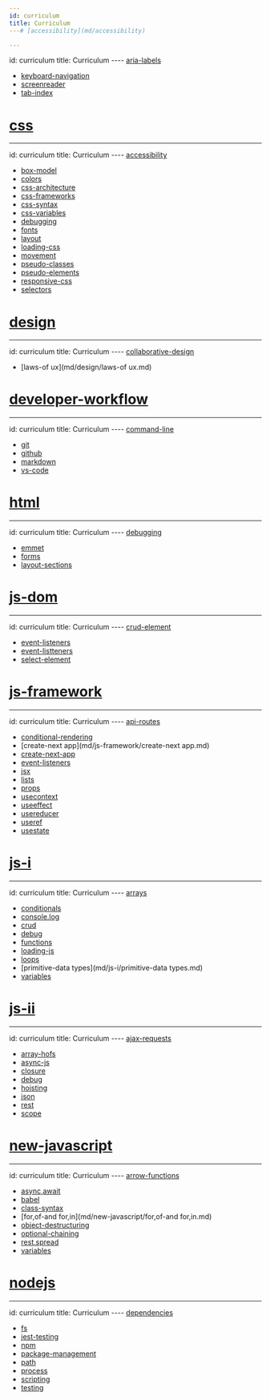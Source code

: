 ```yaml
---
id: curriculum
title: Curriculum
---# [accessibility](md/accessibility)

---
```

id: curriculum
title: Curriculum
---- [aria-labels](md/accessibility/aria-labels.md)
- [keyboard-navigation](md/accessibility/keyboard-navigation.md)
- [screenreader](md/accessibility/screenreader.md)
- [tab-index](md/accessibility/tab-index.md)
# [css](md/css)

---
id: curriculum
title: Curriculum
---- [accessibility](md/css/accessibility.md)
- [box-model](md/css/box-model.md)
- [colors](md/css/colors.md)
- [css-architecture](md/css/css-architecture.md)
- [css-frameworks](md/css/css-frameworks.md)
- [css-syntax](md/css/css-syntax.md)
- [css-variables](md/css/css-variables.md)
- [debugging](md/css/debugging.md)
- [fonts](md/css/fonts.md)
- [layout](md/css/layout.md)
- [loading-css](md/css/loading-css.md)
- [movement](md/css/movement.md)
- [pseudo-classes](md/css/pseudo-classes.md)
- [pseudo-elements](md/css/pseudo-elements.md)
- [responsive-css](md/css/responsive-css.md)
- [selectors](md/css/selectors.md)
# [design](md/design)

---
id: curriculum
title: Curriculum
---- [collaborative-design](md/design/collaborative-design.md)
- [laws-of ux](md/design/laws-of ux.md)
# [developer-workflow](md/developer-workflow)

---
id: curriculum
title: Curriculum
---- [command-line](md/developer-workflow/command-line.md)
- [git](md/developer-workflow/git.md)
- [github](md/developer-workflow/github.md)
- [markdown](md/developer-workflow/markdown.md)
- [vs-code​](md/developer-workflow/vs-code​.md)
# [html](md/html)

---
id: curriculum
title: Curriculum
---- [debugging](md/html/debugging.md)
- [emmet](md/html/emmet.md)
- [forms](md/html/forms.md)
- [layout-sections](md/html/layout-sections.md)
# [js-dom](md/js-dom)

---
id: curriculum
title: Curriculum
---- [crud-element](md/js-dom/crud-element.md)
- [event-listeners](md/js-dom/event-listeners.md)
- [event-listteners](md/js-dom/event-listteners.md)
- [select-element](md/js-dom/select-element.md)
# [js-framework](md/js-framework)

---
id: curriculum
title: Curriculum
---- [api-routes](md/js-framework/api-routes.md)
- [conditional-rendering](md/js-framework/conditional-rendering.md)
- [create-next app](md/js-framework/create-next app.md)
- [create-next-app](md/js-framework/create-next-app.md)
- [event-listeners](md/js-framework/event-listeners.md)
- [jsx](md/js-framework/jsx.md)
- [lists](md/js-framework/lists.md)
- [props](md/js-framework/props.md)
- [usecontext](md/js-framework/usecontext.md)
- [useeffect](md/js-framework/useeffect.md)
- [usereducer](md/js-framework/usereducer.md)
- [useref](md/js-framework/useref.md)
- [usestate](md/js-framework/usestate.md)
# [js-i](md/js-i)

---
id: curriculum
title: Curriculum
---- [arrays](md/js-i/arrays.md)
- [conditionals](md/js-i/conditionals.md)
- [console.log](md/js-i/console.log.md)
- [crud](md/js-i/crud.md)
- [debug](md/js-i/debug.md)
- [functions](md/js-i/functions.md)
- [loading-js](md/js-i/loading-js.md)
- [loops](md/js-i/loops.md)
- [primitive-data types](md/js-i/primitive-data types.md)
- [variables](md/js-i/variables.md)
# [js-ii](md/js-ii)

---
id: curriculum
title: Curriculum
---- [ajax-requests](md/js-ii/ajax-requests.md)
- [array-hofs](md/js-ii/array-hofs.md)
- [async-js](md/js-ii/async-js.md)
- [closure](md/js-ii/closure.md)
- [debug](md/js-ii/debug.md)
- [hoisting](md/js-ii/hoisting.md)
- [json](md/js-ii/json.md)
- [rest](md/js-ii/rest.md)
- [scope](md/js-ii/scope.md)
# [new-javascript](md/new-javascript)

---
id: curriculum
title: Curriculum
---- [arrow-functions](md/new-javascript/arrow-functions.md)
- [async,await](md/new-javascript/async,await.md)
- [babel](md/new-javascript/babel.md)
- [class-syntax](md/new-javascript/class-syntax.md)
- [for,of-and for,in](md/new-javascript/for,of-and for,in.md)
- [object-destructuring](md/new-javascript/object-destructuring.md)
- [optional-chaining](md/new-javascript/optional-chaining.md)
- [rest,spread](md/new-javascript/rest,spread.md)
- [variables](md/new-javascript/variables.md)
# [nodejs](md/nodejs)

---
id: curriculum
title: Curriculum
---- [dependencies](md/nodejs/dependencies.md)
- [fs](md/nodejs/fs.md)
- [jest-testing](md/nodejs/jest-testing.md)
- [npm](md/nodejs/npm.md)
- [package-management](md/nodejs/package-management.md)
- [path](md/nodejs/path.md)
- [process](md/nodejs/process.md)
- [scripting](md/nodejs/scripting.md)
- [testing](md/nodejs/testing.md)
